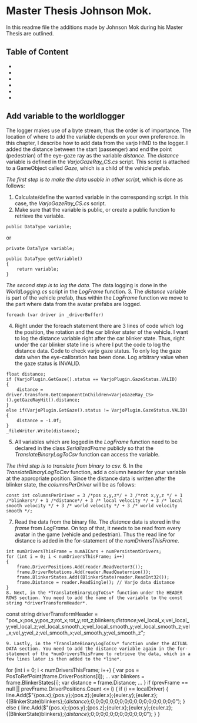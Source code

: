 # Master Thesis Johnson Mok.
In this readme file the additions made by Johnson Mok during his Master Thesis are outlined.

## Table of Content
- 
-
-
-
-
-

## Add variable to the worldlogger
The logger makes use of a byte stream, thus the order is of importance. The location of where to add the variable depends on your own preference. In this chapter, I describe how to add data from the varjo HMD to the logger.
I added the distance between the start (passenger) and end the point (pedestrian) of the eye-gaze ray as the variable *distance*. The *distance* variable is defined in the *VarjoGazeRay_CS.cs* script. 
This script is attached to a GameObject called *Gaze*, which is a child of the vehicle prefab. 

*The first step is to make the data usable in other script*, which is done as follows:
1. Calculate/define the wanted variable in the corresponding script. In this case, the *VarjoGazeRay_CS.cs* script.
2. Make sure that the variable is public, or create a public function to retrieve the variable. 
```
public DataType variable;
```
or
```
private DataType variable;

public DataType getVariable()
{
	return variable;
}
```
*The second step is to log the data.* The data logging is done in the *WorldLogging.cs* script in the *LogFrame* function. 
3. The *distance* variable is part of the vehicle prefab, thus within the *LogFrame* function we move to the part where data from the avatar prefabs are logged.
```
foreach (var driver in _driverBuffer)
```
4. Right under the foreach statement there are 3 lines of code which log the position, the rotation and the car blinker stater of the vehicle. I want to log the distance variable right after the car blinker state. Thus, right under the car blinker state line is where I put the code to log the distance data.
Code to check varjo gaze status. To only log the gaze data when the eye-calibration has been done. Log arbitrary value when the gaze status is INVALID.
```
float distance;
if (VarjoPlugin.GetGaze().status == VarjoPlugin.GazeStatus.VALID)
{
	distance = driver.transform.GetComponentInChildren<VarjoGazeRay_CS>().getGazeRayHit().distance;
}
else if(VarjoPlugin.GetGaze().status != VarjoPlugin.GazeStatus.VALID)
{
	distance = -1.0f; 
}
_fileWriter.Write(distance);
```
5. All variables which are logged in the *LogFrame* function need to be declared in the class *SerializedFrame* publicly so that the *TranslateBinaryLogToCsv* function can access the variable.

*The third step is to translate from binary to csv.*
6. In the *TranslateBinaryLogToCsv* function, add a column header for your variable at the appropriate position. Since the distance data is written after the blinker state, the *columnsPerDriver* will be as follows:
```
const int columnsPerDriver = 3 /*pos x,y,z*/ + 3 /*rot x,y,z */ + 1 /*blinkers*/ + 1 /*distance*/ + 3 /* local velocity */ + 3 /* local smooth velocity */ + 3 /* world velocity */ + 3 /* world velocity smooth */;
```
7. Read the data from the binary file. The *distance* data is stored in the *frame* from *LogFrame*. On top of that, it needs to be read from every avatar in the game (vehicle and pedestrian). Thus the read line for distance is added in the for-statement of the *numDriversThisFrame*.
```
int numDriversThisFrame = numAICars + numPersistentDrivers;
for (int i = 0; i < numDriversThisFrame; i++)
{
	frame.DriverPositions.Add(reader.ReadVector3());
	frame.DriverRotations.Add(reader.ReadQuaternion());
	frame.BlinkerStates.Add((BlinkerState)reader.ReadInt32());
	frame.Distance = reader.ReadSingle(); // Varjo data distance
}
8. Next, in the *TranslateBinaryLogToCsv* function under the HEADER ROWS section. You need to add the name of the variable to the const string *driverTransformHeader*.
```
const string driverTransformHeader = "pos_x;pos_y;pos_z;rot_x;rot_y;rot_z;blinkers;*distance*;vel_local_x;vel_local_y;vel_local_z;vel_local_smooth_x;vel_local_smooth_y;vel_local_smooth_z;vel_x;vel_y;vel_z;vel_smooth_x;vel_smooth_y;vel_smooth_z"; 
```
9. Lastly, in the *TranslateBinaryLogToCsv* function under the ACTUAL DATA section. You need to add the distance variable again in the for-statement of the *numDriversThisFrame to retrieve the data, which in a few lines later is then added to the *line*.
```
for (int i = 0; i < numDriversThisFrame; i++)
{
	var pos = PosToRefPoint(frame.DriverPositions[i]);
	...
	var blinkers = frame.BlinkerStates[i];
	var distance = frame.Distance;
	...
}
if (prevFrame == null || prevFrame.DriverPositions.Count <= i)
{
	if (i == localDriver)
	{
		line.Add($"{pos.x};{pos.y};{pos.z};{euler.x};{euler.y};{euler.z};{(BlinkerState)blinkers};{*distance*};0;0;0;0;0;0;0;0;0;0;0;0;0;0;0;0;0;0");
	}
	else
	{
		line.Add($"{pos.x};{pos.y};{pos.z};{euler.x};{euler.y};{euler.z};{(BlinkerState)blinkers};{*distance*};0;0;0;0;0;0;0;0;0;0;0;0");
	}
}
```




























	